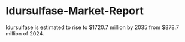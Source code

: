 # Idursulfase-Market-Report
Idursulfase is estimated to rise to $1720.7 million by 2035 from $878.7 million of 2024.
